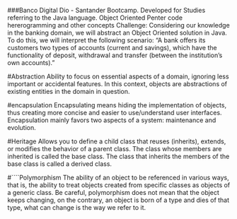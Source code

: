 ###Banco Digital Dio - Santander Bootcamp. Developed for Studies referring to the Java language. Object Oriented Penter code hererogramming and other concepts
Challenge: Considering our knowledge in the banking domain, we will abstract an Object Oriented solution in Java. To do this, we will interpret the following scenario: “A bank offers its customers two types of accounts (current and savings), which have the functionality of deposit, withdrawal and transfer (between the institution’s own accounts).”

#Abstraction
Ability to focus on essential aspects of a domain, ignoring less important or accidental features. In this context, objects are abstractions of existing entities in the domain in question.

#encapsulation
Encapsulating means hiding the implementation of objects, thus creating more concise and easier to use/understand user interfaces. Encapsulation mainly favors two aspects of a system: maintenance and evolution.

#Heritage
Allows you to define a child class that reuses (inherits), extends, or modifies the behavior of a parent class. The class whose members are inherited is called the base class. The class that inherits the members of the base class is called a derived class.

#````Polymorphism
The ability of an object to be referenced in various ways, that is, the ability to treat objects created from specific classes as objects of a generic class. Be careful, polymorphism does not mean that the object keeps changing, on the contrary, an object is born of a type and dies of that type, what can change is the way we refer to it.